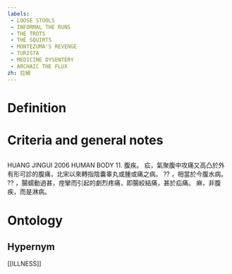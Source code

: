 ```yaml
---
labels: 
 - LOOSE STOOLS
 - INFORMAL THE RUNS
 - THE TROTS
 - THE SQUIRTS
 - MONTEZUMA'S REVENGE
 - TURISTA
 - MEDICINE DYSENTERY
 - ARCHAIC THE FLUX
zh: 拉細
---
```


# Definition

# Criteria and general notes
## 
HUANG JINGUI 2006
HUMAN BODY 11. 腹疾。
疝，氣聚腹中攻痛又高凸於外有形可診的腹痛，北宋以來轉指陰囊睾丸或腫或痛之病。
?? ，相當於今腹水病。
?? ，腸蠕動過甚，痙攣而引起的劇烈疼痛，即腸絞結痛，甚於疝痛。
痳，非腹疾，而是淋病。
# Ontology

## Hypernym
[[ILLNESS]]